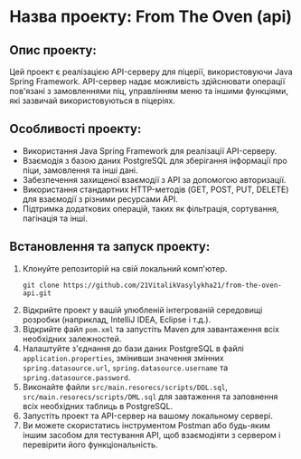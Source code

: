 # Назва проекту: From The Oven (api)

## Опис проекту:
Цей проект є реалізацією API-серверу для піцерії, використовуючи Java Spring Framework. API-сервер надає можливість здійснювати операції пов'язані з замовленнями піц, управлінням меню та іншими функціями, які зазвичай використовуються в піцеріях.

## Особливості проекту:
- Використання Java Spring Framework для реалізації API-серверу.
- Взаємодія з базою даних PostgreSQL для зберігання інформації про піци, замовлення та інші дані.
- Забезпечення захищеної взаємодії з API за допомогою авторизації.
- Використання стандартних HTTP-методів (GET, POST, PUT, DELETE) для взаємодії з різними ресурсами API.
- Підтримка додаткових операцій, таких як фільтрація, сортування, пагінація та інші.

## Встановлення та запуск проекту:
1. Клонуйте репозиторій на свій локальний комп'ютер.
   ```
   git clone https://github.com/21VitalikVasylykha21/from-the-oven-api.git
   ```
2. Відкрийте проект у вашій улюбленій інтегрованій середовищі розробки (наприклад, IntelliJ IDEA, Eclipse і т.д.).
3. Відкрийте файл `pom.xml` та запустіть Maven для завантаження всіх необхідних залежностей.
4. Налаштуйте з'єднання до бази даних PostgreSQL в файлі `application.properties`, змінивши значення змінних `spring.datasource.url`, `spring.datasource.username` та `spring.datasource.password`.
5. Виконайте файли `src/main.resorecs/scripts/DDL.sql`, `src/main.resorecs/scripts/DML.sql` для завтаження та заповнення всіх необхідних таблиць в PostgreSQL.
6. Запустіть проект та API-сервер на вашому локальному сервері.
7. Ви можете скористатись інструментом Postman або будь-яким іншим засобом для тестування API, щоб взаємодіяти з сервером і перевірити його функціональність.
